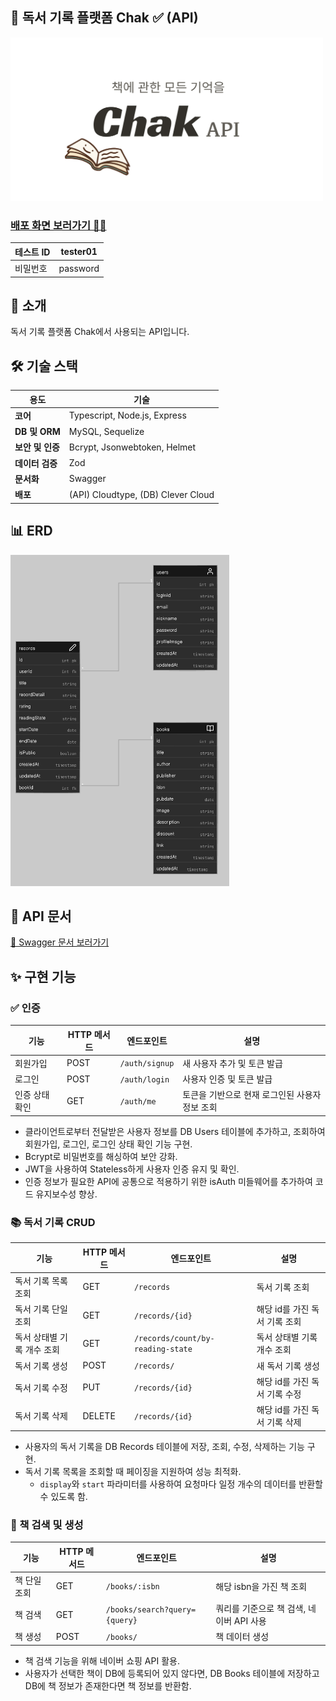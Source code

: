 ## 📖 독서 기록 플랫폼 **Chak** ✅ (API)

<img src="./public/readme/readme_cover.jpg" alt="Chak API" width="500">

### [배포 화면 보러가기 🚀🚀 ](https://chak-client.vercel.app)

| 테스트 ID | tester01 |
| --------- | -------- |
| 비밀번호  | password |

## 📌 소개

독서 기록 플랫폼 Chak에서 사용되는 API입니다.

## 🛠 기술 스택

| **용도**         | **기술**                           |
| ---------------- | ---------------------------------- |
| **코어**         | Typescript, Node.js, Express       |
| **DB 및 ORM**    | MySQL, Sequelize                   |
| **보안 및 인증** | Bcrypt, Jsonwebtoken, Helmet       |
| **데이터 검증**  | Zod                                |
| **문서화**       | Swagger                            |
| **배포**         | (API) Cloudtype, (DB) Clever Cloud |

## 📊 ERD

<img src="./public/readme/erd.png" alt="Chak API" width="350"/>

## 📜 API 문서

[🔗 Swagger 문서 보러가기](https://port-0-chak-api-m84yv9o6d2bfcc1f.sel4.cloudtype.app/api-docs/)

## ✨ 구현 기능

### ✅ 인증

| **기능**       | **HTTP 메서드** | **엔드포인트** | **설명**                                       |
| -------------- | --------------- | -------------- | ---------------------------------------------- |
| 회원가입       | POST            | `/auth/signup` | 새 사용자 추가 및 토큰 발급                    |
| 로그인         | POST            | `/auth/login`  | 사용자 인증 및 토큰 발급                       |
| 인증 상태 확인 | GET             | `/auth/me`     | 토큰을 기반으로 현재 로그인된 사용자 정보 조회 |

- 클라이언트로부터 전달받은 사용자 정보를 DB Users 테이블에 추가하고, 조회하여 회원가입, 로그인, 로그인 상태 확인 기능 구현.
- Bcrypt로 비밀번호를 해싱하여 보안 강화.
- JWT을 사용하여 Stateless하게 사용자 인증 유지 및 확인.
- 인증 정보가 필요한 API에 공통으로 적용하기 위한 isAuth 미들웨어를 추가하여 코드 유지보수성 향상.

### 📚 독서 기록 CRUD

| **기능**                   | **HTTP 메서드** | **엔드포인트**                    | **설명**                      |
| -------------------------- | --------------- | --------------------------------- | ----------------------------- |
| 독서 기록 목록 조회        | GET             | `/records`                        | 독서 기록 조회                |
| 독서 기록 단일 조회        | GET             | `/records/{id}`                   | 해당 id를 가진 독서 기록 조회 |
| 독서 상태별 기록 개수 조회 | GET             | `/records/count/by-reading-state` | 독서 상태별 기록 개수 조회    |
| 독서 기록 생성             | POST            | `/records/`                       | 새 독서 기록 생성             |
| 독서 기록 수정             | PUT             | `/records/{id}`                   | 해당 id를 가진 독서 기록 수정 |
| 독서 기록 삭제             | DELETE          | `/records/{id}`                   | 해당 id를 가진 독서 기록 삭제 |

- 사용자의 독서 기록을 DB Records 테이블에 저장, 조회, 수정, 삭제하는 기능 구현.
- 독서 기록 목록을 조회할 때 페이징을 지원하여 성능 최적화.
  - `display`와 `start` 파라미터를 사용하여 요청마다 일정 개수의 데이터를 반환할 수 있도록 함.

### 🔎 책 검색 및 생성

| **기능**     | **HTTP 메서드** | **엔드포인트**                | **설명**                                 |
| ------------ | --------------- | ----------------------------- | ---------------------------------------- |
| 책 단일 조회 | GET             | `/books/:isbn`                | 해당 isbn을 가진 책 조회                 |
| 책 검색      | GET             | `/books/search?query={query}` | 쿼리를 기준으로 책 검색, 네이버 API 사용 |
| 책 생성      | POST            | `/books/`                     | 책 데이터 생성                           |

- 책 검색 기능을 위해 네이버 쇼핑 API 활용.
- 사용자가 선택한 책이 DB에 등록되어 있지 않다면, DB Books 테이블에 저장하고 DB에 책 정보가 존재한다면 책 정보를 반환함.
